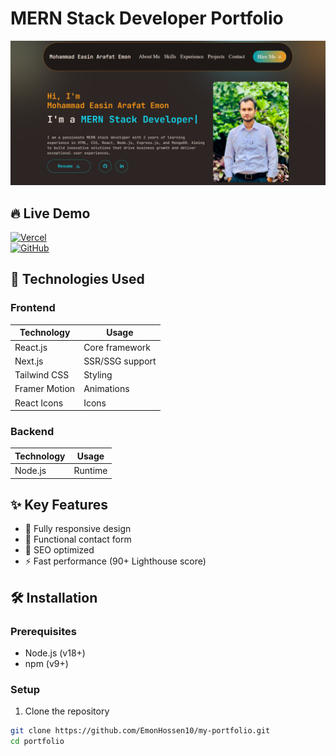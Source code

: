 # MERN Stack Developer Portfolio

![Portfolio Screenshot](./public/images/screenshot.jpg) <!-- Add a screenshot -->

## 🔥 Live Demo  
[![Vercel](https://img.shields.io/badge/View-Live%20Demo-brightgreen)](https://my-portfolio-rouge-eight-67.vercel.app/)  
[![GitHub](https://img.shields.io/badge/View-Source%20Code-blue)](https://github.com/EmonHossen10/my-portfolio)

## 🚀 Technologies Used

### Frontend
| Technology | Usage |
|------------|-------|
| React.js | Core framework |
| Next.js | SSR/SSG support |
| Tailwind CSS | Styling |
| Framer Motion | Animations |
| React Icons | Icons   |

### Backend
| Technology | Usage |
|------------|-------|
| Node.js | Runtime |


## ✨ Key Features
- 📱 Fully responsive design
- 📧 Functional contact form
- 🎯 SEO optimized
- ⚡ Fast performance (90+ Lighthouse score)

## 🛠️ Installation

### Prerequisites
- Node.js (v18+)
- npm (v9+)


### Setup
1. Clone the repository
```bash
git clone https://github.com/EmonHossen10/my-portfolio.git
cd portfolio